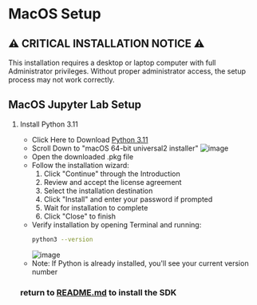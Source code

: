 # MacOS Setup

## ⚠️ **CRITICAL INSTALLATION NOTICE** ⚠️
This installation requires a desktop or laptop computer with full Administrator privileges. Without proper administrator access, the setup process may not work correctly.

## MacOS Jupyter Lab Setup

1. Install Python 3.11
   - Click Here to Download [Python 3.11](https://www.python.org/downloads/release/python-3110/)
   - Scroll Down to "macOS 64-bit universal2 installer"
   ![image](https://github.com/user-attachments/assets/34c76213-a5bc-4bc3-88ea-0a1a0961e830)
   - Open the downloaded .pkg file
   - Follow the installation wizard:
     1. Click "Continue" through the Introduction
     2. Review and accept the license agreement
     3. Select the installation destination
     4. Click "Install" and enter your password if prompted
     5. Wait for installation to complete
     6. Click "Close" to finish
   - Verify installation by opening Terminal and running:
     ```bash
     python3 --version
     ```
     ![image](https://github.com/user-attachments/assets/25b7bfac-d31b-45e5-92a5-4a0c4fd92208)
   - Note: If Python is already installed, you'll see your current version number

   ### return to [README.md](/README.md) to install the SDK